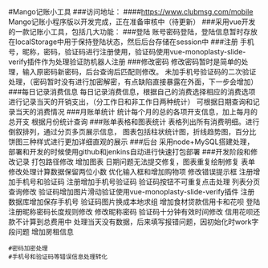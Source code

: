 
#Mango记账小工具
###访问地址：
####https://www.clubmsg.com/mobile
    Mango记账小程序版以开发完成，正在准备审核中（待更新）
###采用vue开发的一款记账小工具，包括几大功能：
###登陆
    账号密码登陆，登陆信息暂时存放在localStorage中用于保持登陆状态，然后后台存储在session中
###注册
    手机号，昵称，密码，验证码进行注册使用，验证码使用vue-monoplasty-slide-verify插件作为处理验证防机器人注册
###修改密码
    修改密码暂时是简单的处理，输入原密码新密码，后台查询后匹配则修改。
    未加手机号验证码的二次验证处理，（密码暂时没有进行加密解密，有点缺陷直接暴露在外面，下一步会增加）
###每日记录消费信息
    每日记录消费信息，根据自己的消费选择相应的消费选项进行记录当天的开销支出，（分工作日和非工作日两种统计）
    可根据日期查询和记录当天的消费情况
###月账单统计
    统计每个月的总的各项开支信息，加上每月的总开支
    根据月份统计查询
###账单表格和图表统计
    表格列出所有消费明细。进行倒叙排列，通过分页多页展示信息，
    图表包括柱状统计图，折线趋势图，百分比饼图三种样式进行更加详细直观的展示
###后台
    采用node+MySQL搭建处理，
    部署和开发的时候使用github和jenkins自动进行快速打包部署
###开发阶段和修改记录
    打包路径修改
    增加图表
    日期问题无法提交修复，图表重复绘制修复
    表单修改处理计算数据保留两位小数
    优化输入框和增加购物项
    修改错误提示框
    注册增加手机号和验证码
    注册增加手机号验证码
    验证码按钮不可重复点击处理
    列表分页查询修改
    验证码增加图片滑动验证使用vue-monoplasty-slide-verify插件
    注册数据库增加保存手机号
    验证码图片换成本地求组
    增加食材贷款信用卡和花呗
    登陆注册昵称密码长度规则修改
    修改昵称密码
    验证码十分钟有效时间修改
    信用花呗还款不计算到总费用中
    处理当天没有数据，后来填写报错问题，因初始化时work字段问题
    增加房租信息

    #密码加密处理
    #手机号和验证码等错误信息处理转化
